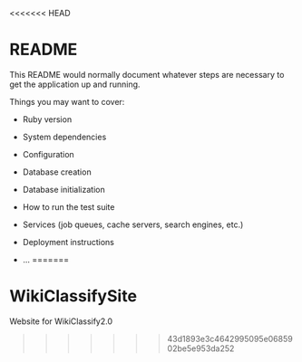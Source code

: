 <<<<<<< HEAD
# README

This README would normally document whatever steps are necessary to get the
application up and running.

Things you may want to cover:

* Ruby version

* System dependencies

* Configuration

* Database creation

* Database initialization

* How to run the test suite

* Services (job queues, cache servers, search engines, etc.)

* Deployment instructions

* ...
=======
# WikiClassifySite
Website for WikiClassify2.0
>>>>>>> 43d1893e3c4642995095e0685902be5e953da252
